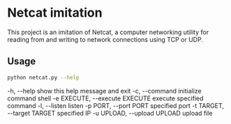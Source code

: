 # Netcat imitation

This project is an imitation of Netcat, a computer networking utility for reading from and writing to network connections using TCP or UDP.

## Usage
```bash
python netcat.py --help
```

-h, --help show this help message and exit
-c, --command initialize command shell
-e EXECUTE, --execute EXECUTE
execute specified command
-l, --listen listen
-p PORT, --port PORT specified port
-t TARGET, --target TARGET
specified IP
-u UPLOAD, --upload UPLOAD
upload file
